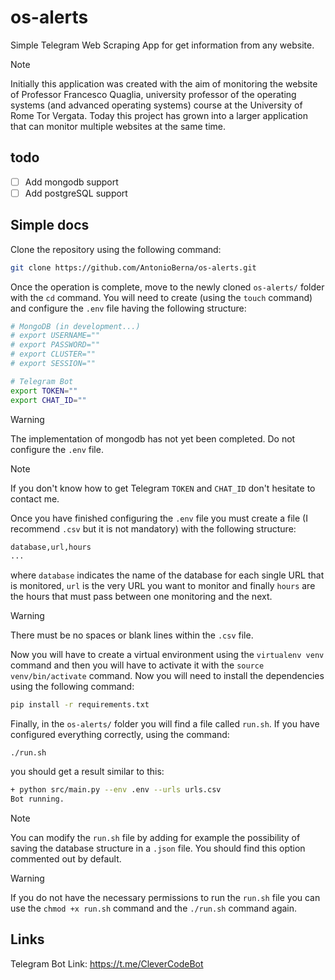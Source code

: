 # os-alerts

Simple Telegram Web Scraping App for get information from any website.

> [!NOTE]
> Initially this application was created with the aim of monitoring the website of Professor Francesco Quaglia, university professor of the operating systems (and advanced operating systems) course at the University of Rome Tor Vergata. Today this project has grown into a larger application that can monitor multiple websites at the same time.

## todo

- [ ] Add mongodb support
- [ ] Add postgreSQL support

## Simple docs
Clone the repository using the following command:

```bash
git clone https://github.com/AntonioBerna/os-alerts.git
```

Once the operation is complete, move to the newly cloned `os-alerts/` folder with the `cd` command. You will need to create (using the `touch` command) and configure the `.env` file having the following structure:

```bash
# MongoDB (in development...)
# export USERNAME=""
# export PASSWORD=""
# export CLUSTER=""
# export SESSION=""

# Telegram Bot
export TOKEN=""
export CHAT_ID=""
```

> [!WARNING]
> The implementation of mongodb has not yet been completed. Do not configure the `.env` file.

> [!NOTE]
> If you don't know how to get Telegram `TOKEN` and `CHAT_ID` don't hesitate to contact me.

Once you have finished configuring the `.env` file you must create a file (I recommend `.csv` but it is not mandatory) with the following structure:

```bash
database,url,hours
...
```

where `database` indicates the name of the database for each single URL that is monitored, `url` is the very URL you want to monitor and finally `hours` are the hours that must pass between one monitoring and the next.

> [!WARNING]
> There must be no spaces or blank lines within the `.csv` file.

Now you will have to create a virtual environment using the `virtualenv venv` command and then you will have to activate it with the `source venv/bin/activate` command. Now you will need to install the dependencies using the following command:

```bash
pip install -r requirements.txt
```

Finally, in the `os-alerts/` folder you will find a file called `run.sh`. If you have configured everything correctly, using the command:

```
./run.sh
```

you should get a result similar to this:

```bash
+ python src/main.py --env .env --urls urls.csv
Bot running.
```

> [!NOTE]
> You can modify the `run.sh` file by adding for example the possibility of saving the database structure in a `.json` file. You should find this option commented out by default.

> [!WARNING]
> If you do not have the necessary permissions to run the `run.sh` file you can use the `chmod +x run.sh` command and the `./run.sh` command again.

## Links

Telegram Bot Link: https://t.me/CleverCodeBot
